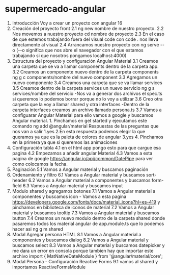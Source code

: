 # supermercado-angular
1. Introducción
Voy a crear un proyecto con angular 16
2. Creación del proyecto front
    2.1 ng new nombre de nuestro proyecto.
    2.2 Nos movemos a nuestro proyecto cd nombre de proyecto
    2.3 En el caso de que estemos trabajando fuera del visual code con code . nos lleva directamente al visual
    2.4 Arrancamos nuestro proyecto con ng serve --o (--o significa que nos abre el navegador con el que estamos trabajando si que nosotros pongamos localhost:4000)
3. Estructura del proyecto y configuración Angular Material
    3.1 Creamos una carpeta que se va a llamar components dentro de la carpeta app.
    3.2 Creamos un  componente nuevo dentro de la carpeta components ng g c components/nombre del nuevo component
    3.3 Agregamos un nuevo componente
    3.4 Creamos una carpeta que se va llamar services
    3.5 Creamos dentro de la carpeta services un nuevo servicio ng g s services/nombre del servicio
        -Nos va a generar dos archivos el spec.ts si queremos lo podemos borrar porque no lo voy a utilizar
    3.6 Creo otra carpeta que la voy a llamar shared y otra interfaces
        -Dentro de la carpeta interfaces creamos un archivo llamado persona.ts
    3.7 Vamos a configuarar Angular Material para ello vamos a google y buscamos Angular material.
        1. Pinchamos en get started y ejecutamos este comando ng add @angular/material
        Respuestas de las preguntas que nos van a salir
            1.yes
            2.En esta respuesta podemos elegir la que queramos ya que es la paleta de colores de angular
            3.yes
            4. Pinchamos en la primera ya que si queremos las animaciones
4. Configuración tabla 
    4.1 en el html app pongo esto para que cargue esa pagina <app-list-personas></app-list-personas>
    4.2 Empezamos a añadir angular Material
    4.3 Vamos a esta pagina de google https://angular.io/api/common/DatePipe para ver como colocamos la fecha.
5. Paginación
    5.1 Vamos a Angular material y buscamos paginación
6. Ordenamiento y filtro
    6.1 Vamos a Angular material y buscamos sort-header
    6.2 Vamos a Angular material a componentes y buscamos form-field
    6.3 Vamos a Angular material y buscamos input
7. Modulo shared y agregamos botones
    7.1 Vamos a Angular material a componentes y buscamos icon
        - Vamos a esta pagina https://developers.google.com/fonts/docs/material_icons?hl=es-419 y pinchamos en biblioteca de iconos de material
    7.2 Vamos a Angular material y buscamos tooltip
    7.3 Vamos a Angular material y buscamos button
    7.4 Creamos un nuevo modulo dentro de la carpeta shared donde pasaremos todos los material angular de app.module.ts que lo podemos hacer asi ng g m shared
8. Modal Agregar persona HTML
    8.1 Vamos a Angular material a componentes y buscamos dialog
    8.2 Vamos a Angular material y buscamos select
    8.3 Vamos a Angular material y buscamos datepicker y me dara un error en consola porque tambien hay que importar este archivo import { MatNativeDateModule } from '@angular/material/core';
9. Modal Persona - Configuración Reactive Forms
    9.1 vamos al shared y importamos ReactiveFormsModule
    
